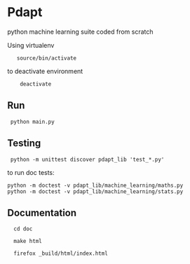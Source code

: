 Pdapt
==============================

python machine learning suite coded from scratch


Using virtualenv

       source/bin/activate

to deactivate environment

        deactivate


Run
-----------------

     python main.py


Testing
-----------------

     python -m unittest discover pdapt_lib 'test_*.py'

to run doc tests:

    python -m doctest -v pdapt_lib/machine_learning/maths.py
    python -m doctest -v pdapt_lib/machine_learning/stats.py

Documentation
---------------

      cd doc

      make html

      firefox _build/html/index.html

